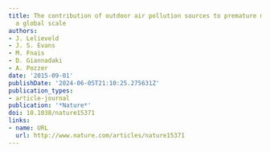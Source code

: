 ```yaml
---
title: The contribution of outdoor air pollution sources to premature mortality on
  a global scale
authors:
- J. Lelieveld
- J. S. Evans
- M. Fnais
- D. Giannadaki
- A. Pozzer
date: '2015-09-01'
publishDate: '2024-06-05T21:10:25.275631Z'
publication_types:
- article-journal
publication: '*Nature*'
doi: 10.1038/nature15371
links:
- name: URL
  url: http://www.nature.com/articles/nature15371
---
```

